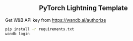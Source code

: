 <div align="center">

## PyTorch Lightning Template

</div>

Get W&B API key from https://wandb.ai/authorize

```bash
pip install -r requirements.txt
wandb login
```
